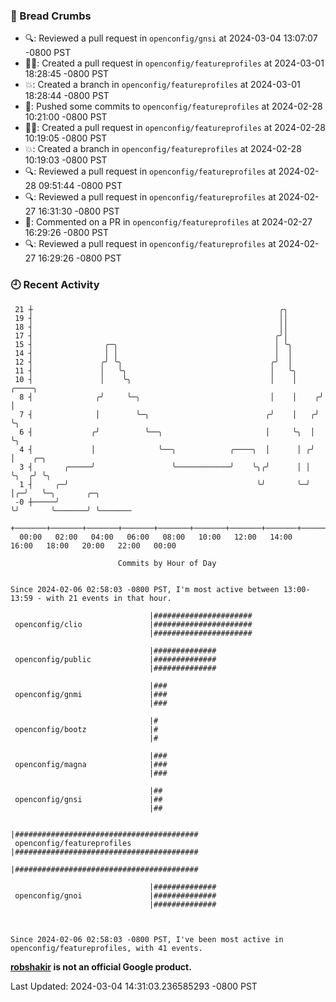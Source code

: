 ### 🍞 Bread Crumbs

 * 🔍: Reviewed a pull request in  `openconfig/gnsi` at 2024-03-04 13:07:07 -0800 PST
 * ✍🏼: Created a pull request in `openconfig/featureprofiles` at 2024-03-01 18:28:45 -0800 PST
 * 💥: Created a branch in `openconfig/featureprofiles` at 2024-03-01 18:28:44 -0800 PST
 * 🚢: Pushed some commits to `openconfig/featureprofiles` at 2024-02-28 10:21:00 -0800 PST
 * ✍🏼: Created a pull request in `openconfig/featureprofiles` at 2024-02-28 10:19:05 -0800 PST
 * 💥: Created a branch in `openconfig/featureprofiles` at 2024-02-28 10:19:03 -0800 PST
 * 🔍: Reviewed a pull request in  `openconfig/featureprofiles` at 2024-02-28 09:51:44 -0800 PST
 * 🔍: Reviewed a pull request in  `openconfig/featureprofiles` at 2024-02-27 16:31:30 -0800 PST
 * 💬: Commented on a PR in  `openconfig/featureprofiles` at 2024-02-27 16:29:26 -0800 PST
 * 🔍: Reviewed a pull request in  `openconfig/featureprofiles` at 2024-02-27 16:29:26 -0800 PST

### 🕘 Recent Activity
```
 21 ┼                                                       ╭╮
 19 ┤                                                       ││
 18 ┤                                                       ││
 17 ┤                                                      ╭╯│
 15 ┤                ╭─╮                                   │ ╰╮
 14 ┤                │ │                                   │  │
 12 ┤               ╭╯ ╰╮                                 ╭╯  │
 11 ┤               │   ╰╮                                │   ╰╮
 10 ┤               │    ╰╮                               │    │     ╭────╮
  8 ┤              ╭╯     ╰─╮                             │    │    ╭╯    │
  7 ┤              │        ╰─╮                          ╭╯    │   ╭╯     ╰╮
  6 ┤             ╭╯          ╰──╮                       │     ╰╮  │       ╰╮
  4 ┤             │              ╰──╮            ╭────╮  │      │ ╭╯        │    ╭─╮
  3 ┤       ╭─────╯                 ╰────────────╯    ╰╮╭╯      │ │         ╰╮  ╭╯ ╰╮
  1 ┤     ╭─╯                                          ╰╯       ╰─╯          │╭─╯   ╰─╮       ╭─╮
 -0 ┼─────╯                                                                  ╰╯       ╰───────╯ ╰───────
    +───────+───────+───────+───────+───────+───────+───────+───────+───────+───────+───────+───────+────
  00:00   02:00   04:00   06:00   08:00   10:00   12:00   14:00   16:00   18:00   20:00   22:00   00:00   

						Commits by Hour of Day


Since 2024-02-06 02:58:03 -0800 PST, I'm most active between 13:00-13:59 - with 21 events in that hour.

```



```
                               |######################
 openconfig/clio               |######################
                               |######################

                               |##############
 openconfig/public             |##############
                               |##############

                               |###
 openconfig/gnmi               |###
                               |###

                               |#
 openconfig/bootz              |#
                               |#

                               |###
 openconfig/magna              |###
                               |###

                               |##
 openconfig/gnsi               |##
                               |##

                               |#########################################
 openconfig/featureprofiles    |#########################################
                               |#########################################

                               |##############
 openconfig/gnoi               |##############
                               |##############



Since 2024-02-06 02:58:03 -0800 PST, I've been most active in openconfig/featureprofiles, with 41 events.

```
**[robshakir](mailto:robjs@google.com) is not an official Google product.**  


Last Updated: 2024-03-04 14:31:03.236585293 -0800 PST

